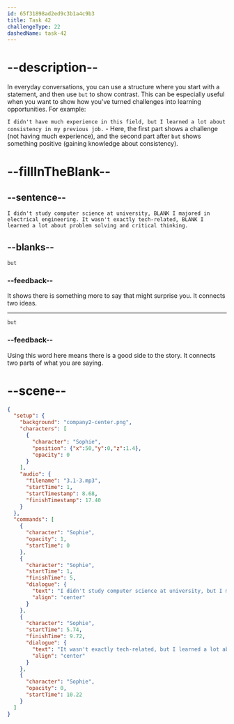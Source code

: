 ```yaml
---
id: 65f31898ad2ed9c3b1a4c9b3
title: Task 42
challengeType: 22
dashedName: task-42
---
```


<!-- (Audio) Sophie: I didn't study computer science at university, but I majored in electrical engineering. It wasn't exactly tech-related, but I learned a lot about problem solving and critical thinking. -->

# --description--

In everyday conversations, you can use a structure where you start with a statement, and then use `but` to show contrast. This can be especially useful when you want to show how you've turned challenges into learning opportunities. For example:

`I didn't have much experience in this field, but I learned a lot about consistency in my previous job.` - Here, the first part shows a challenge (not having much experience), and the second part after `but` shows something positive (gaining knowledge about consistency).

# --fillInTheBlank--

## --sentence--

`I didn't study computer science at university, BLANK I majored in electrical engineering. It wasn't exactly tech-related, BLANK I learned a lot about problem solving and critical thinking.`

## --blanks--

`but`

### --feedback--

It shows there is something more to say that might surprise you. It connects two ideas.

---

`but`

### --feedback--

Using this word here means there is a good side to the story. It connects two parts of what you are saying.

# --scene--

```json
{
  "setup": {
    "background": "company2-center.png",
    "characters": [
      {
        "character": "Sophie",
        "position": {"x":50,"y":0,"z":1.4},
        "opacity": 0
      }
    ],
    "audio": {
      "filename": "3.1-3.mp3",
      "startTime": 1,
      "startTimestamp": 8.68,
      "finishTimestamp": 17.40
    }
  },
  "commands": [
    {
      "character": "Sophie",
      "opacity": 1,
      "startTime": 0
    },
    {
      "character": "Sophie",
      "startTime": 1,
      "finishTime": 5,
      "dialogue": {
        "text": "I didn't study computer science at university, but I majored in electrical engineering.",
        "align": "center"
      }
    },
    {
      "character": "Sophie",
      "startTime": 5.74,
      "finishTime": 9.72,
      "dialogue": {
        "text": "It wasn't exactly tech-related, but I learned a lot about problem solving and critical thinking.",
        "align": "center"
      }
    },
    {
      "character": "Sophie",
      "opacity": 0,
      "startTime": 10.22
    }
  ]
}
```
